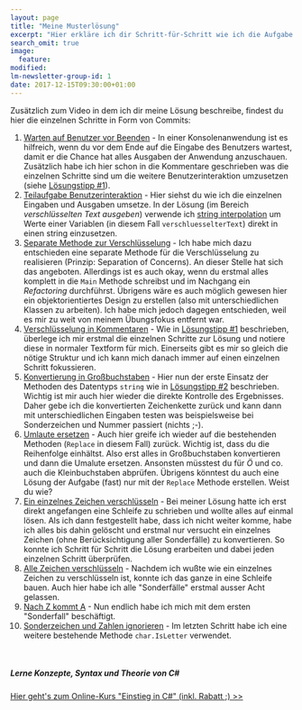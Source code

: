 ```yaml
---
layout: page
title: "Meine Musterlösung"
excerpt: "Hier erkläre ich dir Schritt-für-Schritt wie ich die Aufgabe gelöst habe."
search_omit: true
image:
  feature: 
modified:
lm-newsletter-group-id: 1
date: 2017-12-15T09:30:00+01:00
---
```


Zusätzlich zum Video in dem ich dir meine Lösung beschreibe, findest du hier die einzelnen Schritte in Form von Commits:

 1. [Warten auf Benutzer vor Beenden](https://github.com/LernMoment/csharp-einfach-verschluesselt/commit/cd9b9e82e8f20d6b3353a7a5699ef84aa69b9e09) - In einer Konsolenanwendung ist es hilfreich, wenn du vor dem Ende auf die Eingabe des Benutzers wartest, damit er die Chance hat alles Ausgaben der Anwendung anzuschauen. Zusätzlich habe ich hier schon in die Kommentare geschrieben was die einzelnen Schritte sind um die weitere Benutzerinteraktion umzusetzen (siehe [Lösungstipp #1](/csharp-uebung-1/tipp1-kleine-schritte/)).
 2. [Teilaufgabe Benutzerinteraktion](https://github.com/LernMoment/csharp-einfach-verschluesselt/commit/2beb18464d456fc51f5ff51334c33d8a50818e34) - Hier siehst du wie ich die einzelnen Eingaben und Ausgaben umsetze. In der Lösung (im Bereich *verschlüsselten Text ausgeben*) verwende ich [string interpolation](/csharp-programmieren/mit-csharp-6-noch-mueheloser-werte-in-strings-einfuegen/) um Werte einer Variablen (in diesem Fall `verschluesselterText`) direkt in einen string einzusetzen.
 3. [Separate Methode zur Verschlüsselung](https://github.com/LernMoment/csharp-einfach-verschluesselt/commit/17744879ec38e13cf26a1b2fb1f461eeaad87f12) - Ich habe mich dazu entschieden eine separate Methode für die Verschlüsselung zu realisieren (Prinzip: Separation of Concerns). An dieser Stelle hat sich das angeboten. Allerdings ist es auch okay, wenn du erstmal alles komplett in die `Main` Methode schreibst und im Nachgang ein *Refactoring* durchführst. Übrigens wäre es auch möglich gewesen hier ein objektorientiertes Design zu erstellen (also mit unterschiedlichen Klassen zu arbeiten). Ich habe mich jedoch dagegen entschieden, weil es mir zu weit von meinem Übungsfokus entfernt war.
 4. [Verschlüsselung in Kommentaren](https://github.com/LernMoment/csharp-einfach-verschluesselt/commit/2f17481354664f4c2e8a731b2059f612ff5294fa) - Wie in [Lösungstipp #1](/csharp-uebung-1/tipp1-kleine-schritte/) beschrieben, überlege ich mir erstmal die einzelnen Schritte zur Lösung und notiere diese in normaler Textform für mich. Einerseits gibt es mir so gleich die nötige Struktur und ich kann mich danach immer auf einen einzelnen Schritt fokussieren.
 5. [Konvertierung in Großbuchstaben](https://github.com/LernMoment/csharp-einfach-verschluesselt/commit/643e55a2cd5a07a9beea5abd4236bc5e2781c12b) - Hier nun der erste Einsatz der Methoden des Datentyps `string` wie in [Lösungstipp #2](/csharp-uebung-1/tipp2-framework-methoden/) beschrieben. Wichtig ist mir auch hier wieder die direkte Kontrolle des Ergebnisses. Daher gebe ich die konvertierten Zeichenkette zurück und kann dann mit unterschiedlichen Eingaben testen was beispielsweise bei Sonderzeichen und Nummer passiert (nichts ;-).
 6. [Umlaute ersetzen](https://github.com/LernMoment/csharp-einfach-verschluesselt/commit/eca0d6c406cea46506b1cc6a67ce115ca047cfdf) - Auch hier greife ich wieder auf die bestehenden Methoden (`Replace` in diesem Fall) zurück. Wichtig ist, dass du die Reihenfolge einhältst. Also erst alles in Großbuchstaben konvertieren und dann die Umalute ersetzen. Ansonsten müsstest du für *Ö* und co. auch die Kleinbuchstaben abprüfen. Übrigens könntest du auch eine Lösung der Aufgabe (fast) nur mit der `Replace` Methode erstellen. Weist du wie?
 7. [Ein einzelnes Zeichen verschlüsseln](https://github.com/LernMoment/csharp-einfach-verschluesselt/commit/817fad1b66cde14848d8d7dc502ce8391546f4b4) - Bei meiner Lösung hatte ich erst direkt angefangen eine Schleife zu schrieben und wollte alles auf einmal lösen. Als ich dann festgestellt habe, dass ich nicht weiter komme, habe ich alles bis dahin gelöscht und erstmal nur versucht ein einzelnes Zeichen (ohne Berücksichtigung aller Sonderfälle) zu konvertieren. So konnte ich Schritt für Schritt die Lösung erarbeiten und dabei jeden einzelnen Schritt überprüfen.
 8. [Alle Zeichen verschlüsseln](https://github.com/LernMoment/csharp-einfach-verschluesselt/commit/a293299aea38d609e29c8570de883363d4de68c2) - Nachdem ich wußte wie ein einzelnes Zeichen zu verschlüsseln ist, konnte ich das ganze in eine Schleife bauen. Auch hier habe ich alle "Sonderfälle" erstmal ausser Acht gelassen.
 9. [Nach Z kommt A](https://github.com/LernMoment/csharp-einfach-verschluesselt/commit/36200e1af12be58810fdb9fba80e7abd265a0558) - Nun endlich habe ich mich mit dem ersten "Sonderfall" beschäftigt.
 10. [Sonderzeichen und Zahlen ignorieren](https://github.com/LernMoment/csharp-einfach-verschluesselt/commit/b7133ee075f455c1c4d4a08b75486eaeaf3180fa) - Im letzten Schritt habe ich eine weitere bestehende Methode `char.IsLetter` verwendet.

<br/>

<div class="subscribe-notice">
<h5>Lerne Konzepte, Syntax und Theorie von C#</h5>
<a markdown="0" href="https://www.udemy.com/einstieg-in-csharp-software-programmieren-wie-ein-profi/?couponCode=UCSK_LM2016-110" class="notice-button">Hier geht's zum Online-Kurs "Einstieg in C#" (inkl. Rabatt ;) >></a>
</div>

